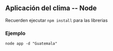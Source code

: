 ## Aplicación del clima -- Node

Recuerden ejecutar ```npm install``` para las librerias

### Ejemplo
```
node app -d "Guatemala"
```